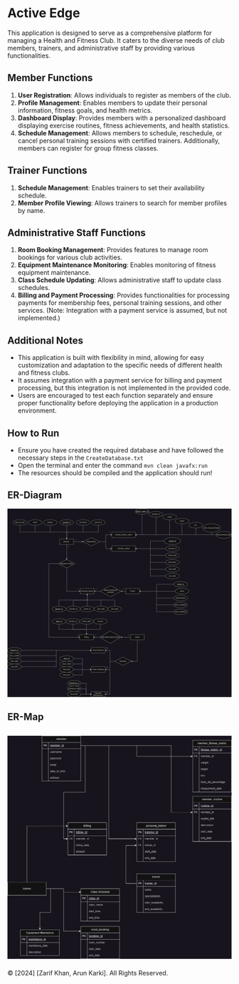 # Active Edge

This application is designed to serve as a comprehensive platform for managing a Health and Fitness Club. It caters to the diverse needs of club members, trainers, and administrative staff by providing various functionalities.

## Member Functions

1. **User Registration**: Allows individuals to register as members of the club.
2. **Profile Management**: Enables members to update their personal information, fitness goals, and health metrics.
3. **Dashboard Display**: Provides members with a personalized dashboard displaying exercise routines, fitness achievements, and health statistics.
4. **Schedule Management**: Allows members to schedule, reschedule, or cancel personal training sessions with certified trainers. Additionally, members can register for group fitness classes.

## Trainer Functions

1. **Schedule Management**: Enables trainers to set their availability schedule.
2. **Member Profile Viewing**: Allows trainers to search for member profiles by name.

## Administrative Staff Functions

1. **Room Booking Management**: Provides features to manage room bookings for various club activities.
2. **Equipment Maintenance Monitoring**: Enables monitoring of fitness equipment maintenance.
3. **Class Schedule Updating**: Allows administrative staff to update class schedules.
4. **Billing and Payment Processing**: Provides functionalities for processing payments for membership fees, personal training sessions, and other services. (Note: Integration with a payment service is assumed, but not implemented.)

## Additional Notes

- This application is built with flexibility in mind, allowing for easy customization and adaptation to the specific needs of different health and fitness clubs.
- It assumes integration with a payment service for billing and payment processing, but this integration is not implemented in the provided code.
- Users are encouraged to test each function separately and ensure proper functionality before deploying the application in a production environment.

## How to Run
- Ensure you have created the required database and have followed the necessary steps in the ```CreateDatabase.txt```
- Open the terminal and enter the command `mvn clean javafx:run`
- The resources should be compiled and the application should run!

## ER-Diagram

![alt text](docs/HealthAndFitnessApp-ER.drawio.png)

## ER-Map

![alt text](docs/HealthAndFitnessAppER-MAP.drawio.png)
---------------------------------------------------------------------
© [2024] [Zarif Khan, Arun Karki]. All Rights Reserved.
